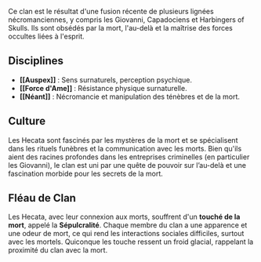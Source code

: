 Ce clan est le résultat d'une fusion récente de plusieurs lignées nécromanciennes, y compris les Giovanni, Capadociens et Harbingers of Skulls. Ils sont obsédés par la mort, l'au-delà et la maîtrise des forces occultes liées à l'esprit.

## Disciplines

- **[[Auspex]]** : Sens surnaturels, perception psychique.
- **[[Force d'Ame]]** : Résistance physique surnaturelle.
- **[[Néant]]** : Nécromancie et manipulation des ténèbres et de la mort.


## Culture
Les Hecata sont fascinés par les mystères de la mort et se spécialisent dans les rituels funèbres et la communication avec les morts. Bien qu'ils aient des racines profondes dans les entreprises criminelles (en particulier les Giovanni), le clan est uni par une quête de pouvoir sur l’au-delà et une fascination morbide pour les secrets de la mort.

## Fléau de Clan
Les Hecata, avec leur connexion aux morts, souffrent d'un **touché de la mort**, appelé la **Sépulcralité**. Chaque membre du clan a une apparence et une odeur de mort, ce qui rend les interactions sociales difficiles, surtout avec les mortels. Quiconque les touche ressent un froid glacial, rappelant la proximité du clan avec la mort.